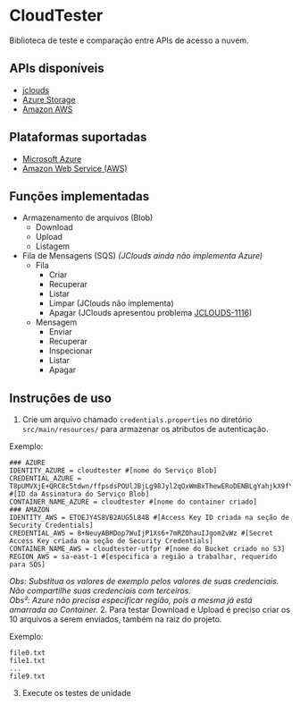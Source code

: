 # CloudTester

Biblioteca de teste e comparação entre APIs de acesso a nuvem.

## APIs disponíveis
- [jclouds](https://jclouds.apache.org/) 
- [Azure Storage](https://azure.microsoft.com/pt-br/develop/java/)
- [Amazon AWS](https://aws.amazon.com/pt/sdk-for-java/)

## Plataformas suportadas
- [Microsoft Azure](https://azure.microsoft.com/pt-br/)
- [Amazon Web Service (AWS)](http://aws.amazon.com/)
 
## Funções implementadas
- Armazenamento de arquivos (Blob)
  - Download
  - Upload
  - Listagem
- Fila de Mensagens (SQS) *(JClouds ainda não implementa Azure)*
  - Fila
    - Criar
    - Recuperar
    - Listar
    - Limpar (JClouds não implementa)
    - Apagar (JClouds apresentou problema [JCLOUDS-1116](https://issues.apache.org/jira/browse/JCLOUDS-1116))
  - Mensagem
    - Enviar
    - Recuperar
    - Inspecionar
    - Listar
    - Apagar

## Instruções de uso
1. Crie um arquivo chamado `credentials.properties` no diretório `src/main/resources/` para armazenar os atributos de autenticação.

 Exemplo:
 
 ```properties
 ### AZURE
 IDENTITY_AZURE = cloudtester #[nome do Serviço Blob]
 CREDENTIAL_AZURE = T8pUMVXjE+QRC8c5tdwn/ffpsdsPOUlJBjLg98Jyl2qOxWmBxThewERoDENBLgYahjkX9fYlfzLywSO/aps== #[ID da Assinatura do Serviço Blob]
 CONTAINER_NAME_AZURE = cloudtester #[nome do container criado]
 ### AMAZON
 IDENTITY_AWS = ETOEJY4S8VB2AUG5L84B #[Access Key ID criada na seção de Security Credentials]
 CREDENTIAL_AWS = 8+NeuyABHDop7WuIjP1Xs6+7mRZOhauIJgom2vWz #[Secret Access Key criada na seção de Security Credentials]
 CONTAINER_NAME_AWS = cloudtester-utfpr #[nome do Bucket criado no S3]
 REGION_AWS = sa-east-1 #[especifica a região a trabalhar, requerido para SQS]
 ```
 *Obs: Substitua os valores de exemplo pelos valores de suas credenciais. Não compartilhe suas credenciais com terceiros.*<br>
 *Obs²: Azure não precisa especificar região, pois a mesma já está amarrada ao Container.*
2. Para testar Download e Upload é preciso criar os 10 arquivos a serem enviados, também na raiz do projeto.

 Exemplo:
 
 ```
 file0.txt
 file1.txt
 ...
 file9.txt
 ```

3. Execute os testes de unidade
